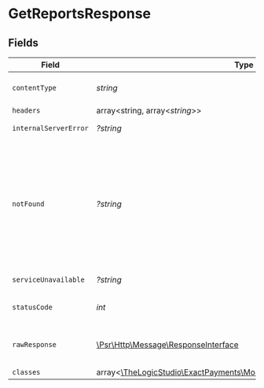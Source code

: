 # GetReportsResponse


## Fields

| Field                                                                                                                                                                                  | Type                                                                                                                                                                                   | Required                                                                                                                                                                               | Description                                                                                                                                                                            |
| -------------------------------------------------------------------------------------------------------------------------------------------------------------------------------------- | -------------------------------------------------------------------------------------------------------------------------------------------------------------------------------------- | -------------------------------------------------------------------------------------------------------------------------------------------------------------------------------------- | -------------------------------------------------------------------------------------------------------------------------------------------------------------------------------------- |
| `contentType`                                                                                                                                                                          | *string*                                                                                                                                                                               | :heavy_check_mark:                                                                                                                                                                     | HTTP response content type for this operation                                                                                                                                          |
| `headers`                                                                                                                                                                              | array<string, array<*string*>>                                                                                                                                                         | :heavy_minus_sign:                                                                                                                                                                     | N/A                                                                                                                                                                                    |
| `internalServerError`                                                                                                                                                                  | *?string*                                                                                                                                                                              | :heavy_minus_sign:                                                                                                                                                                     | **Internal Server Error**<br/>                                                                                                                                                         |
| `notFound`                                                                                                                                                                             | *?string*                                                                                                                                                                              | :heavy_minus_sign:                                                                                                                                                                     | **Unauthorized**\<br/>\<br/>When you'll get `401 Unauthorized` response:<br/>- The User or Application Token is invalid.<br/>- The User or Application Token doesn't have permission to list Reports.<br/> |
| `serviceUnavailable`                                                                                                                                                                   | *?string*                                                                                                                                                                              | :heavy_minus_sign:                                                                                                                                                                     | **Service Unavailable**<br/>                                                                                                                                                           |
| `statusCode`                                                                                                                                                                           | *int*                                                                                                                                                                                  | :heavy_check_mark:                                                                                                                                                                     | HTTP response status code for this operation                                                                                                                                           |
| `rawResponse`                                                                                                                                                                          | [\Psr\Http\Message\ResponseInterface](https://www.php-fig.org/psr/psr-7/#33-psrhttpmessageresponseinterface)                                                                           | :heavy_minus_sign:                                                                                                                                                                     | Raw HTTP response; suitable for custom response parsing                                                                                                                                |
| `classes`                                                                                                                                                                              | array<[\TheLogicStudio\ExactPayments\Models\Shared\ReportQueryResponse](../../Models/Shared/ReportQueryResponse.md)>                                                                   | :heavy_minus_sign:                                                                                                                                                                     | **OK**                                                                                                                                                                                 |